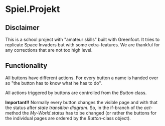 # Spiel.Projekt

## Disclaimer
This is a school project with "amateur skills" built with Greenfoot. It tries to replicate Space Invaders but with some extra-features.
We are thankful for any corrections that are not too high level.

## Functionality
All buttons have different actions. For every button a name is handed over so "the button has to know what he has to do". 

All actions triggered by buttons are controlled from the *Button* class.

**Important!!** Normally every button changes the visible page and with that the status after *state transition diagram*. So, in the if-branch of the *act*-method the *My-World.status* has to be changed (or rather the buttons for the individual pages are ordered by the *Button*-class object).